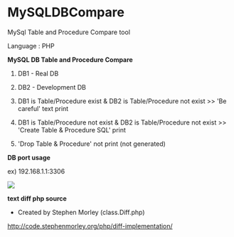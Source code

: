 # MySQLDBCompare
MySql Table and Procedure Compare tool

Language : PHP


**MySQL DB Table and Procedure Compare**

1) DB1 - Real DB

2) DB2 - Development DB

3) DB1 is Table/Procedure exist & DB2 is Table/Procedure not exist >> 'Be careful' text print

4) DB1 is Table/Procedure not exist & DB2 is Table/Procedure not exist  >> 'Create Table & Procedure SQL' print

5) 'Drop Table & Procedure' not print (not generated)



**DB port usage**
 
ex) 192.168.1.1:3306


<p>
<img src='https://cloud.githubusercontent.com/assets/18298589/14342058/d47f920e-fcd1-11e5-901a-4d4d84ce08e2.jpg'>
</p>



**text diff php source**

- Created by Stephen Morley (class.Diff.php)

http://code.stephenmorley.org/php/diff-implementation/
